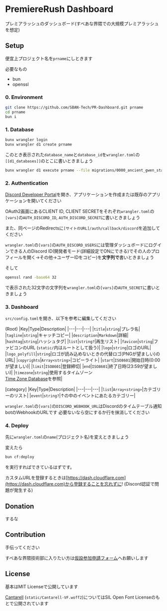 # PremiereRush Dashboard
プレミアラッシュのダッシュボード(すべあな界隈での大規模プレミアラッシュを想定)

## Setup
便宜上プロジェクト名を`prname`にしときます

必要なもの
- bun
- openssl

### 0. Environment
```sh
git clone https://github.com/SBAN-Tech/PR-Dashboard.git prname
cd prname
bun i
```

### 1. Database
```sh
bunx wrangler login
bunx wrangler d1 create prname
```
このとき表示された`database_name`と`database_id`を`wrangler.toml`の`[[d1_databases]]`のとこに書いときましょう

```sh
bunx wrangler d1 execute prname --file migrations/0000_ancient_gwen_stacy.sql
```

### 2. Authentication
[Discord Developer Portal](https://discord.com/developers/applications)を開き、アプリケーションを作成または既存のアプリケーションを開いてください

OAuth2画面にあるCLIENT ID, CLIENT SECRETをそれぞれ`wrangler.toml`の`[vars]`の`AUTH_DISCORD_ID`, `AUTH_DISCORD_SECRET`に書いときましょう

また、同ページのRedirectsに`[サイトのURL]/auth/callback/discord`を追加してください

`wrangler.toml`の`[vars]`の`AUTH_DISCORD_USERS`には管理ダッシュボードにログインできる人のDiscord ID(開発者モード(詳細設定でONにできる)でその人のプロフィールを開く→その他→ユーザーIDをコピー)を**文字列で**書いときましょう

そして
```sh
openssl rand -base64 32
```
で表示された32文字の文字列を`wrangler.toml`の`[vars]`の`AUTH_SECRET`に書いときましょう

### 3. Dashboard
`src/config.toml`を開き、以下を参考に編集してください

(Root)
|Key|Type|Description|
|---|---|---|
|`title`|`string`|プレラ名|
|`tagline`|`string`|キャッチコピー|
|`description`|`Markdown`|詳細|
|`hashtag`|`string`|ハッシュタグ|
|`list`|`string?`|再生リスト|
|`favicon`|`string`|ファビコンのURL (`static/`内はルートとして扱う)|
|`logo`|`string`|ロゴのURL|
|`logo_polyfill`|`string`|ロゴが読み込めないときの代替ロゴ(PNGが望ましい)のURL|
|`copyrights`|`Array<string>`|コピーライト|
|`start`|`ISO8601`|開始日時(0:00が望ましい)|
|`limit`|`ISO8601`|登録締切|
|`end`|`ISO8601`|終了日時(23:59が望ましい)|
|`timezone`|`string`|使用するタイムゾーン<br>[Time Zone Database](https://www.iana.org/time-zones)を参照|

[category]
|Key|Type|Description|
|---|---|---|
|`list`|`Array<string>`|カテゴリーのリスト|
|`event`|`string?`|↑の中のイベントにあたるカテゴリー|

`wrangler.toml`の`[vars]`の`DISCORD_WEBHOOK_URL`はDiscordのタイムテーブル通知botのWebhookのURLです 必要ないなら空にするか行を抹消してください

### 4. Deploy
先に`wrangler.toml`の`name`(プロジェクト名)を変えときましょう

変えたら
```sh
bun cf:deploy
```

を実行すればできているはずです。

カスタムURLを登録するときは[https://dash.cloudflare.com](https://dash.cloudflare.com)から登録することを忘れずに! (Discord認証で問題が発生する)

## Donation
するな

## Contribution
手伝ってください

すべあな界隈技術部に入りたい方は[仮設参加申請フォーム](https://forms.gle/8HRm74boxdpkfWRp6)へお願いします

## License
基本はMIT Licenseで公開しています

[Cantarell](https://cantarell.gnome.org) (`static/Cantarell-VF.woff2`)についてはSIL Open Font Licenseのもとで公開されています
